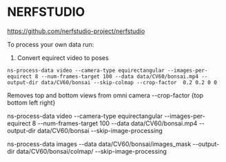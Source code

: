 

# NERFSTUDIO

https://github.com/nerfstudio-project/nerfstudio

To process your own data run:

1. Convert equirect video to poses

``` shell
ns-process-data video --camera-type equirectangular --images-per-equirect 8 --num-frames-target 100 --data data/CV60/bonsai.mp4 --output-dir data/CV60/bonsai --skip-colmap --crop-factor  0.2 0.2 0 0
```

Removes top and bottom views from omni camera
--crop-factor {top bottom left right}


ns-process-data video --camera-type equirectangular --images-per-equirect 8 --num-frames-target 100 --data data/CV60/bonsai.mp4 --output-dir data/CV60/bonsai --skip-image-processing


ns-process-data images --data data/CV60/bonsai/images_mask --output-dir data/CV60/bonsai/colmap/ --skip-image-processing
